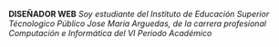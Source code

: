 __DISEÑADOR WEB__
*Soy estudiante del Instituto de Educación Superior Técnologico Público Jose Maria Arguedas, de la carrera profesional Computación e Informática del VI Periodo Académico*

